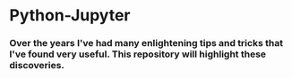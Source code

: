 # Python-Jupyter

### Over the years I've had many enlightening tips and tricks that I've found very useful. This repository will highlight these discoveries.
